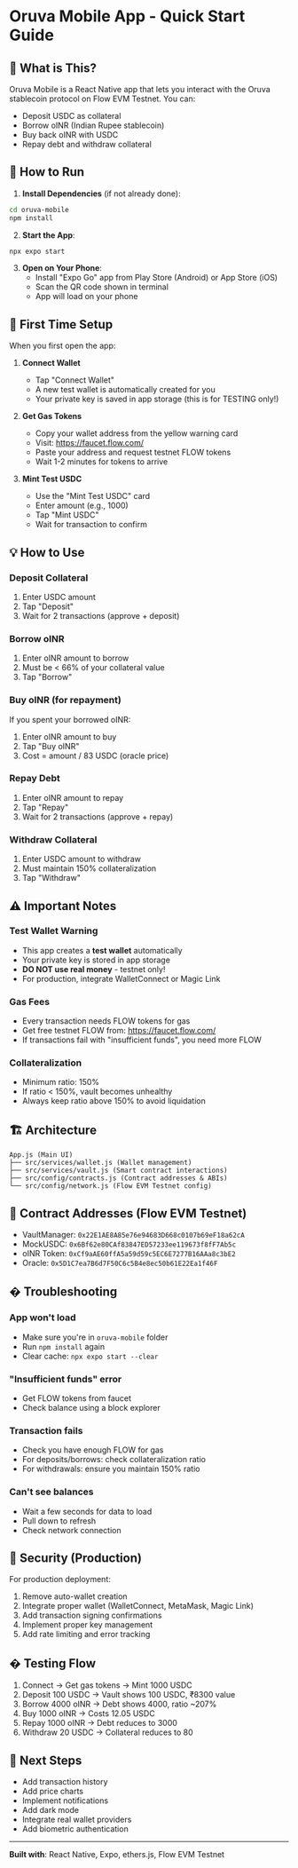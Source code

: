 # Oruva Mobile App - Quick Start Guide

## 🚀 What is This?

Oruva Mobile is a React Native app that lets you interact with the Oruva stablecoin protocol on Flow EVM Testnet. You can:
- Deposit USDC as collateral
- Borrow oINR (Indian Rupee stablecoin)
- Buy back oINR with USDC
- Repay debt and withdraw collateral

## 📱 How to Run

1. **Install Dependencies** (if not already done):
```bash
cd oruva-mobile
npm install
```

2. **Start the App**:
```bash
npx expo start
```

3. **Open on Your Phone**:
   - Install "Expo Go" app from Play Store (Android) or App Store (iOS)
   - Scan the QR code shown in terminal
   - App will load on your phone

## 🔑 First Time Setup

When you first open the app:

1. **Connect Wallet**
   - Tap "Connect Wallet"
   - A new test wallet is automatically created for you
   - Your private key is saved in app storage (this is for TESTING only!)

2. **Get Gas Tokens**
   - Copy your wallet address from the yellow warning card
   - Visit: https://faucet.flow.com/
   - Paste your address and request testnet FLOW tokens
   - Wait 1-2 minutes for tokens to arrive

3. **Mint Test USDC**
   - Use the "Mint Test USDC" card
   - Enter amount (e.g., 1000)
   - Tap "Mint USDC"
   - Wait for transaction to confirm

## 💡 How to Use

### Deposit Collateral
1. Enter USDC amount
2. Tap "Deposit"
3. Wait for 2 transactions (approve + deposit)

### Borrow oINR
1. Enter oINR amount to borrow
2. Must be < 66% of your collateral value
3. Tap "Borrow"

### Buy oINR (for repayment)
If you spent your borrowed oINR:
1. Enter oINR amount to buy
2. Tap "Buy oINR"
3. Cost = amount / 83 USDC (oracle price)

### Repay Debt
1. Enter oINR amount to repay
2. Tap "Repay"
3. Wait for 2 transactions (approve + repay)

### Withdraw Collateral
1. Enter USDC amount to withdraw
2. Must maintain 150% collateralization
3. Tap "Withdraw"

## ⚠️ Important Notes

### Test Wallet Warning
- This app creates a **test wallet** automatically
- Your private key is stored in app storage
- **DO NOT use real money** - testnet only!
- For production, integrate WalletConnect or Magic Link

### Gas Fees
- Every transaction needs FLOW tokens for gas
- Get free testnet FLOW from: https://faucet.flow.com/
- If transactions fail with "insufficient funds", you need more FLOW

### Collateralization
- Minimum ratio: 150%
- If ratio < 150%, vault becomes unhealthy
- Always keep ratio above 150% to avoid liquidation

## 🏗️ Architecture

```
App.js (Main UI)
├── src/services/wallet.js (Wallet management)
├── src/services/vault.js (Smart contract interactions)
├── src/config/contracts.js (Contract addresses & ABIs)
└── src/config/network.js (Flow EVM Testnet config)
```

## 📝 Contract Addresses (Flow EVM Testnet)

- VaultManager: `0x22E1AE8A85e76e94683D668c0107b69eF18a62cA`
- MockUSDC: `0x6Bf62e80CAf83847ED57233ee119673f8fF7Ab5c`
- oINR Token: `0xCf9aAE60ffA5a59d59c5EC6E7277B16AAa8c3bE2`
- Oracle: `0x5D1C7ea7B6d7F50C6c5B4e8ec50b61E22Ea1f46F`

## � Troubleshooting

### App won't load
- Make sure you're in `oruva-mobile` folder
- Run `npm install` again
- Clear cache: `npx expo start --clear`

### "Insufficient funds" error
- Get FLOW tokens from faucet
- Check balance using a block explorer

### Transaction fails
- Check you have enough FLOW for gas
- For deposits/borrows: check collateralization ratio
- For withdrawals: ensure you maintain 150% ratio

### Can't see balances
- Wait a few seconds for data to load
- Pull down to refresh
- Check network connection

## 🔐 Security (Production)

For production deployment:
1. Remove auto-wallet creation
2. Integrate proper wallet (WalletConnect, MetaMask, Magic Link)
3. Add transaction signing confirmations
4. Implement proper key management
5. Add rate limiting and error tracking

## � Testing Flow

1. Connect → Get gas tokens → Mint 1000 USDC
2. Deposit 100 USDC → Vault shows 100 USDC, ₹8300 value
3. Borrow 4000 oINR → Debt shows 4000, ratio ~207%
4. Buy 1000 oINR → Costs 12.05 USDC
5. Repay 1000 oINR → Debt reduces to 3000
6. Withdraw 20 USDC → Collateral reduces to 80

## 🎯 Next Steps

- Add transaction history
- Add price charts
- Implement notifications
- Add dark mode
- Integrate real wallet providers
- Add biometric authentication

---

**Built with**: React Native, Expo, ethers.js, Flow EVM Testnet
